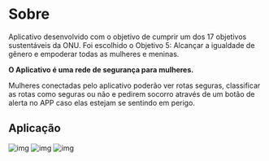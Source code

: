 # Sobre

Aplicativo desenvolvido com o objetivo de cumprir um dos 17 objetivos sustentáveis da ONU. Foi escolhido o Objetivo 5: Alcançar a igualdade de gênero e empoderar todas as mulheres e meninas.

**O Aplicativo é uma rede de segurança para mulheres.** 

Mulheres conectadas pelo aplicativo poderão ver rotas seguras, classificar as rotas como seguras ou não e pedirem socorro através de um botão de alerta no APP caso elas estejam se sentindo em perigo.

## Aplicação

![img](http://3kingsteam.com.br/imgs/sway.png)
![img](http://3kingsteam.com.br/imgs/sway2.png)
![img](http://3kingsteam.com.br/imgs/sway3.png)
